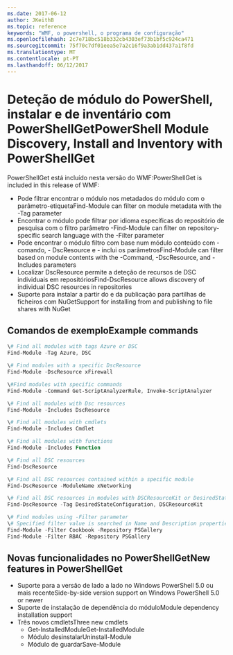 ```yaml
---
ms.date: 2017-06-12
author: JKeithB
ms.topic: reference
keywords: "WMF, o powershell, o programa de configuração"
ms.openlocfilehash: 2c7e718bc518b332cb4303ef73b1bf5c924ca471
ms.sourcegitcommit: 75f70c7df01eea5e7a2c16f9a3ab1dd437a1f8fd
ms.translationtype: MT
ms.contentlocale: pt-PT
ms.lasthandoff: 06/12/2017
---
```

# <a name="powershell-module-discovery-install-and-inventory-with-powershellget"></a><span data-ttu-id="d3ab1-102">Deteção de módulo do PowerShell, instalar e de inventário com PowerShellGet</span><span class="sxs-lookup"><span data-stu-id="d3ab1-102">PowerShell Module Discovery, Install and Inventory with PowerShellGet</span></span>
 
<span data-ttu-id="d3ab1-103">PowerShellGet está incluído nesta versão do WMF:</span><span class="sxs-lookup"><span data-stu-id="d3ab1-103">PowerShellGet is included in this release of WMF:</span></span>
-   <span data-ttu-id="d3ab1-104">Pode filtrar encontrar o módulo nos metadados do módulo com o parâmetro-etiqueta</span><span class="sxs-lookup"><span data-stu-id="d3ab1-104">Find-Module can filter on module metadata with the -Tag parameter</span></span>
-   <span data-ttu-id="d3ab1-105">Encontrar o módulo pode filtrar por idioma específicas do repositório de pesquisa com o filtro parâmetro -</span><span class="sxs-lookup"><span data-stu-id="d3ab1-105">Find-Module can filter on repository-specific search language with the -Filter parameter</span></span>
-   <span data-ttu-id="d3ab1-106">Pode encontrar o módulo filtro com base num módulo conteúdo com - comando, - DscResource e - inclui os parâmetros</span><span class="sxs-lookup"><span data-stu-id="d3ab1-106">Find-Module can filter based on module contents with the -Command, -DscResource, and -Includes parameters</span></span>
-   <span data-ttu-id="d3ab1-107">Localizar DscResource permite a deteção de recursos de DSC individuais em repositórios</span><span class="sxs-lookup"><span data-stu-id="d3ab1-107">Find-DscResource allows discovery of individual DSC resources in repositories</span></span>
-   <span data-ttu-id="d3ab1-108">Suporte para instalar a partir do e da publicação para partilhas de ficheiros com NuGet</span><span class="sxs-lookup"><span data-stu-id="d3ab1-108">Support for installing from and publishing to file shares with NuGet</span></span>

## <a name="example-commands"></a><span data-ttu-id="d3ab1-109">Comandos de exemplo</span><span class="sxs-lookup"><span data-stu-id="d3ab1-109">Example commands</span></span>
```powershell
\# Find all modules with tags Azure or DSC
Find-Module -Tag Azure, DSC

\# Find modules with a specific DscResource
Find-Module -DscResource xFirewall

\#Find modules with specific commands
Find-Module -Command Get-ScriptAnalyzerRule, Invoke-ScriptAnalyzer

\# Find all modules with Dsc resources
Find-Module -Includes DscResource

\# Find all modules with cmdlets
Find-Module -Includes Cmdlet

\# Find all modules with functions
Find-Module -Includes Function

\# Find all DSC resources
Find-DscResource

\# Find all DSC resources contained within a specific module
Find-DscResource -ModuleName xNetworking

\# Find all DSC resources in modules with DSCResourceKit or DesiredStateConfiguration
Find-DscResource -Tag DesiredStateConfiguration, DSCResourceKit

\# Find modules using -Filter parameter
\# Specified filter value is searched in Name and Description properties
Find-Module -Filter Cookbook -Repository PSGallery
Find-Module -Filter RBAC -Repository PSGallery
```

## <a name="new-features-in-powershellget"></a><span data-ttu-id="d3ab1-110">Novas funcionalidades no PowerShellGet</span><span class="sxs-lookup"><span data-stu-id="d3ab1-110">New features in PowerShellGet</span></span>
-   <span data-ttu-id="d3ab1-111">Suporte para a versão de lado a lado no Windows PowerShell 5.0 ou mais recente</span><span class="sxs-lookup"><span data-stu-id="d3ab1-111">Side-by-side version support on Windows PowerShell 5.0 or newer</span></span>
-   <span data-ttu-id="d3ab1-112">Suporte de instalação de dependência do módulo</span><span class="sxs-lookup"><span data-stu-id="d3ab1-112">Module dependency installation support</span></span>
-   <span data-ttu-id="d3ab1-113">Três novos cmdlets</span><span class="sxs-lookup"><span data-stu-id="d3ab1-113">Three new cmdlets</span></span>
    -   <span data-ttu-id="d3ab1-114">Get-InstalledModule</span><span class="sxs-lookup"><span data-stu-id="d3ab1-114">Get-InstalledModule</span></span>
    -   <span data-ttu-id="d3ab1-115">Módulo desinstalar</span><span class="sxs-lookup"><span data-stu-id="d3ab1-115">Uninstall-Module</span></span>
    -   <span data-ttu-id="d3ab1-116">Módulo de guardar</span><span class="sxs-lookup"><span data-stu-id="d3ab1-116">Save-Module</span></span>
    
